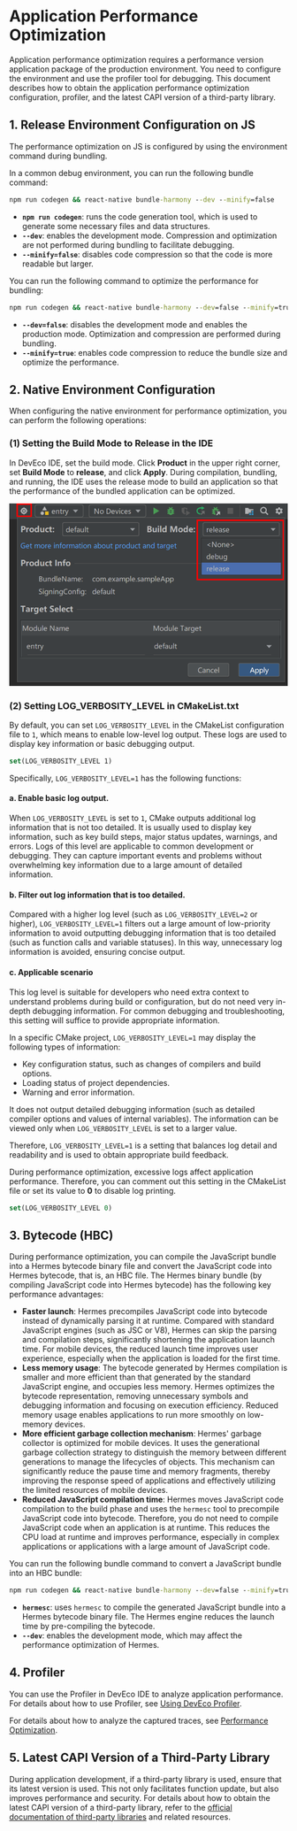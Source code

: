 # Application Performance Optimization

Application performance optimization requires a performance version application package of the production environment. You need to configure the environment and use the profiler tool for debugging. This document describes how to obtain the application performance optimization configuration, profiler, and the latest CAPI version of a third-party library.

## 1. Release Environment Configuration on JS

The performance optimization on JS is configured by using the environment command during bundling.

In a common debug environment, you can run the following bundle command:

```cmd
npm run codegen && react-native bundle-harmony --dev --minify=false
```


- **`npm run codegen`**: runs the code generation tool, which is used to generate some necessary files and data structures.
- **`--dev`**: enables the development mode. Compression and optimization are not performed during bundling to facilitate debugging.
- **`--minify=false`**: disables code compression so that the code is more readable but larger.

You can run the following command to optimize the performance for bundling:

``````cmd
npm run codegen && react-native bundle-harmony --dev=false --minify=true
``````


- **`--dev=false`**: disables the development mode and enables the production mode. Optimization and compression are performed during bundling.
- **`--minify=true`**: enables code compression to reduce the bundle size and optimize the performance.

## 2. Native Environment Configuration

When configuring the native environment for performance optimization, you can perform the following operations:

### (1) Setting the Build Mode to Release in the IDE

In DevEco IDE, set the build mode. Click **Product** in the upper right corner, set **Build Mode** to **release**, and click **Apply**. During compilation, bundling, and running, the IDE uses the release mode to build an application so that the performance of the bundled application can be optimized.

![](./figures/application-performance-optimization-release-settings.png)

### (2) Setting LOG_VERBOSITY_LEVEL in CMakeList.txt

By default, you can set `LOG_VERBOSITY_LEVEL` in the CMakeList configuration file to `1`, which means to enable low-level log output. These logs are used to display key information or basic debugging output.

```cmake
set(LOG_VERBOSITY_LEVEL 1)
```

Specifically, `LOG_VERBOSITY_LEVEL=1` has the following functions:

#### a. **Enable basic log output.**
When `LOG_VERBOSITY_LEVEL` is set to `1`, CMake outputs additional log information that is not too detailed. It is usually used to display key information, such as key build steps, major status updates, warnings, and errors. Logs of this level are applicable to common development or debugging. They can capture important events and problems without overwhelming key information due to a large amount of detailed information.

#### b. **Filter out log information that is too detailed.**
Compared with a higher log level (such as `LOG_VERBOSITY_LEVEL=2` or higher), `LOG_VERBOSITY_LEVEL=1` filters out a large amount of low-priority information to avoid outputting debugging information that is too detailed (such as function calls and variable statuses). In this way, unnecessary log information is avoided, ensuring concise output.

#### c. **Applicable scenario**
This log level is suitable for developers who need extra context to understand problems during build or configuration, but do not need very in-depth debugging information. For common debugging and troubleshooting, this setting will suffice to provide appropriate information.

In a specific CMake project, `LOG_VERBOSITY_LEVEL=1` may display the following types of information:
- Key configuration status, such as changes of compilers and build options.
- Loading status of project dependencies.
- Warning and error information.

It does not output detailed debugging information (such as detailed compiler options and values of internal variables). The information can be viewed only when `LOG_VERBOSITY_LEVEL` is set to a larger value.

Therefore, `LOG_VERBOSITY_LEVEL=1` is a setting that balances log detail and readability and is used to obtain appropriate build feedback.

During performance optimization, excessive logs affect application performance. Therefore, you can comment out this setting in the CMakeList file or set its value to **0** to disable log printing.

```cmake
set(LOG_VERBOSITY_LEVEL 0)
```

## 3. Bytecode (HBC)

During performance optimization, you can compile the JavaScript bundle into a Hermes bytecode binary file and convert the JavaScript code into Hermes bytecode, that is, an HBC file. The Hermes binary bundle (by compiling JavaScript code into Hermes bytecode) has the following key performance advantages:

- **Faster launch**: Hermes precompiles JavaScript code into bytecode instead of dynamically parsing it at runtime. Compared with standard JavaScript engines (such as JSC or V8), Hermes can skip the parsing and compilation steps, significantly shortening the application launch time. For mobile devices, the reduced launch time improves user experience, especially when the application is loaded for the first time.
- **Less memory usage**: The bytecode generated by Hermes compilation is smaller and more efficient than that generated by the standard JavaScript engine, and occupies less memory. Hermes optimizes the bytecode representation, removing unnecessary symbols and debugging information and focusing on execution efficiency. Reduced memory usage enables applications to run more smoothly on low-memory devices.
- **More efficient garbage collection mechanism**: Hermes' garbage collector is optimized for mobile devices. It uses the generational garbage collection strategy to distinguish the memory between different generations to manage the lifecycles of objects. This mechanism can significantly reduce the pause time and memory fragments, thereby improving the response speed of applications and effectively utilizing the limited resources of mobile devices.
- **Reduced JavaScript compilation time**: Hermes moves JavaScript code compilation to the build phase and uses the `hermesc` tool to precompile JavaScript code into bytecode. Therefore, you do not need to compile JavaScript code when an application is at runtime. This reduces the CPU load at runtime and improves performance, especially in complex applications or applications with a large amount of JavaScript code.

You can run the following bundle command to convert a JavaScript bundle into an HBC bundle:

``````cmd
npm run codegen && react-native bundle-harmony --dev=false --minify=true --bundle-output /tmp/bundle.harmony.js && hermesc --emit-binary /tmp/bundle.harmony.js -out ./harmony/entry/src/main/resources/rawfile/hermes_bundle.hbc
``````

- **`hermesc`**: uses `hermesc` to compile the generated JavaScript bundle into a Hermes bytecode binary file. The Hermes engine reduces the launch time by pre-compiling the bytecode.
- **`--dev`**: enables the development mode, which may affect the performance optimization of Hermes.

## 4. Profiler

You can use the Profiler in DevEco IDE to analyze application performance. For details about how to use Profiler, see [Using DevEco Profiler](https://developer.huawei.com/consumer/en/doc/harmonyos-guides-V5/ide-profiler-introduction-V5).

For details about how to analyze the captured traces, see [Performance Optimization](./performance-optimization.md).



## 5. Latest CAPI Version of a Third-Party Library

During application development, if a third-party library is used, ensure that its latest version is used. This not only facilitates function update, but also improves performance and security. For details about how to obtain the latest CAPI version of a third-party library, refer to the [official documentation of third-party libraries](https://gitee.com/react-native-oh-library/usage-docs/tree/master/zh-cn) and related resources.
